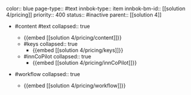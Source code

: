 color:: blue
page-type:: #text
innbok-type:: item
innbok-bm-id:: [[solution 4/pricing]]
priority:: 400
status:: #inactive
parent:: [[solution 4]]

- #content #text
  collapsed:: true
	- {{embed [[solution 4/pricing/content]]}}
  - #keys
    collapsed:: true
	  - {{embed [[solution 4/pricing/keys]]}}
  - #innCoPilot
    collapsed:: true
	  - {{embed [[solution 4/pricing/innCoPilot]]}}

- #workflow
  collapsed:: true
	- {{embed [[solution 4/pricing/workflow]]}}

